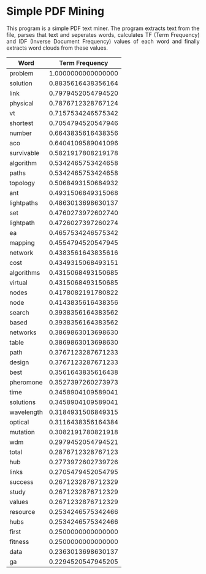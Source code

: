 # Simple PDF Mining
<p align="justify">This program is a simple PDF text miner. The program extracts text from the file, parses that text and seperates words, calculates TF (Term Frequency) and IDF (Inverse Document Frequency) values of each word and finally extracts word clouds from these values.</p>

<div style="margin:0 auto;">

| Word       | Term Frequency     |
|------------|--------------------|
| problem    | 1.0000000000000000 |
| solution   | 0.8835616438356164 |
| link       | 0.7979452054794520 |
| physical   | 0.7876712328767124 |
| vt         | 0.7157534246575342 |
| shortest   | 0.7054794520547946 |
| number     | 0.6643835616438356 |
| aco        | 0.6404109589041096 |
| survivable | 0.5821917808219178 |
| algorithm  | 0.5342465753424658 |
| paths      | 0.5342465753424658 |
| topology   | 0.5068493150684932 |
| ant        | 0.4931506849315068 |
| lightpaths | 0.4863013698630137 |
| set        | 0.4760273972602740 |
| lightpath  | 0.4726027397260274 |
| ea         | 0.4657534246575342 |
| mapping    | 0.4554794520547945 |
| network    | 0.4383561643835616 |
| cost       | 0.4349315068493151 |
| algorithms | 0.4315068493150685 |
| virtual    | 0.4315068493150685 |
| nodes      | 0.4178082191780822 |
| node       | 0.4143835616438356 |
| search     | 0.3938356164383562 |
| based      | 0.3938356164383562 |
| networks   | 0.3869863013698630 |
| table      | 0.3869863013698630 |
| path       | 0.3767123287671233 |
| design     | 0.3767123287671233 |
| best       | 0.3561643835616438 |
| pheromone  | 0.3527397260273973 |
| time       | 0.3458904109589041 |
| solutions  | 0.3458904109589041 |
| wavelength | 0.3184931506849315 |
| optical    | 0.3116438356164384 |
| mutation   | 0.3082191780821918 |
| wdm        | 0.2979452054794521 |
| total      | 0.2876712328767123 |
| hub        | 0.2773972602739726 |
| links      | 0.2705479452054795 |
| success    | 0.2671232876712329 |
| study      | 0.2671232876712329 |
| values     | 0.2671232876712329 |
| resource   | 0.2534246575342466 |
| hubs       | 0.2534246575342466 |
| first      | 0.2500000000000000 |
| fitness    | 0.2500000000000000 |
| data       | 0.2363013698630137 |
| ga         | 0.2294520547945205 |
</div>